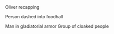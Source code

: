 
Oliver recapping

Person dashed into foodhall

Man in gladiatorial armor
Group of cloaked people



